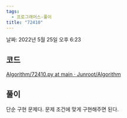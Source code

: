 ```yaml
---
tags:
  - 프로그래머스-풀이
title: "72410"
---
```


날짜: 2022년 5월 25일 오후 6:23

## 코드

[Algorithm/72410.py at main · Junroot/Algorithm](https://github.com/Junroot/Algorithm/blob/main/programmers/72410.py)

## 풀이

단순 구현 문제다. 문제 조건에 맞게 구현해주면 된다.
